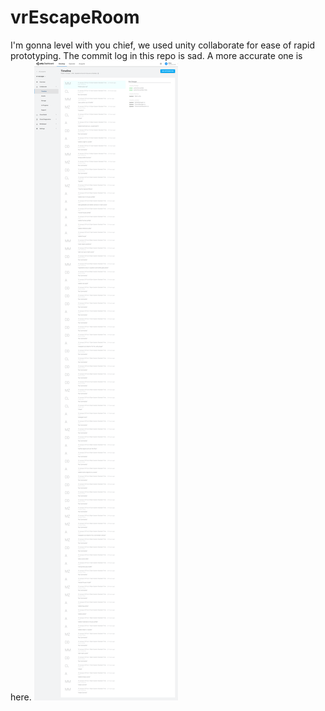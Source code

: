 # vrEscapeRoom

I'm gonna level with you chief, we used unity collaborate for ease of rapid prototyping. The commit log in this repo is sad. A more accurate one is here. ![img](Commit-history.png)
